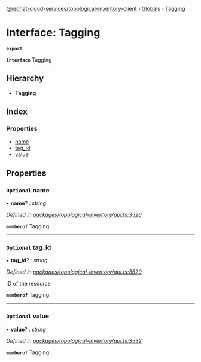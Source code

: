 [@redhat-cloud-services/topological-inventory-client](../README.md) › [Globals](../globals.md) › [Tagging](tagging.md)

# Interface: Tagging

**`export`** 

**`interface`** Tagging

## Hierarchy

* **Tagging**

## Index

### Properties

* [name](tagging.md#optional-name)
* [tag_id](tagging.md#optional-tag_id)
* [value](tagging.md#optional-value)

## Properties

### `Optional` name

• **name**? : *string*

*Defined in [packages/topological-inventory/api.ts:3526](https://github.com/leSamo/javascript-clients/blob/master/packages/topological-inventory/api.ts#L3526)*

**`memberof`** Tagging

___

### `Optional` tag_id

• **tag_id**? : *string*

*Defined in [packages/topological-inventory/api.ts:3520](https://github.com/leSamo/javascript-clients/blob/master/packages/topological-inventory/api.ts#L3520)*

ID of the resource

**`memberof`** Tagging

___

### `Optional` value

• **value**? : *string*

*Defined in [packages/topological-inventory/api.ts:3532](https://github.com/leSamo/javascript-clients/blob/master/packages/topological-inventory/api.ts#L3532)*

**`memberof`** Tagging
